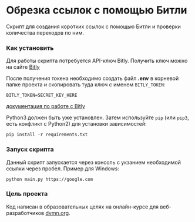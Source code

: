 # Обрезка ссылок с помощью Битли

Скрипт для создания коротких ссылок с помощью Битли и проверки количества переходов по ним.

### Как установить

Для работы скрипта потребуется API-ключ Bitly. Получить ключ можно на сайте [Bitly](https://bitly.com/)

После получения токена необходимо создать файл __.env__ в корневой папке проекта и скопировать туда ключ с именем `BITLY_TOKEN`:
```angular2html
BITLY_TOKEN=SECRET_KEY_HERE
```
[документация по работе с Bitly](https://dev.bitly.com/)

Python3 должен быть уже установлен. 
Затем используйте `pip` (или `pip3`, есть конфликт с Python2) для установки зависимостей:
```
pip install -r requirements.txt
```

### Запуск скрипта

Данный скрипт запускается через консоль с укзанием необходимой ссылки через пробел. Пример для Windows:
```
python main.py https://google.com
```

### Цель проекта

Код написан в образовательных целях на онлайн-курсе для веб-разработчиков [dvmn.org](https://dvmn.org/).
